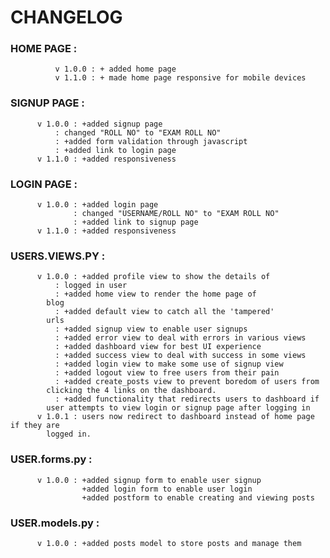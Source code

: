 # CHANGELOG 
### HOME PAGE :
              v 1.0.0 : + added home page
              v 1.1.0 : + made home page responsive for mobile devices
### SIGNUP PAGE :
	      v 1.0.0 : +added signup page
		      : changed "ROLL NO" to "EXAM ROLL NO"	
		      : +added form validation through javascript
		      : +added link to login page
		  v 1.1.0 : +added responsiveness 
### LOGIN PAGE :
	      v 1.0.0 : +added login page
	      	      : changed "USERNAME/ROLL NO" to "EXAM ROLL NO"
				  : +added link to signup page
		  v 1.1.0 : +added responsiveness
### USERS.VIEWS.PY :
	      v 1.0.0 : +added profile view to show the details of 
		      :	logged in user
		      : +added home view to render the home page of 
			blog
		      :	+added default view to catch all the 'tampered'
			urls
		      :	+added signup view to enable user signups
		      :	+added error view to deal with errors in various views
		      :	+added dashboard view for best UI experience
		      :	+added success view to deal with success in some views
		      :	+added login view to make some use of signup view
		      :	+added logout view to free users from their pain
		      :	+added create_posts view to prevent boredom of users from 
			clicking the 4 links on the dashboard.
		      :	+added functionality that redirects users to dashboard if
            user attempts to view login or signup page after logging in
          v 1.0.1 : users now redirect to dashboard instead of home page if they are 
			logged in.
### USER.forms.py :
		  v 1.0.0 : +added signup form to enable user signup 
            	    +added login form to enable user login
                    +added postform to enable creating and viewing posts
### USER.models.py :
		  v 1.0.0 : +added posts model to store posts and manage them